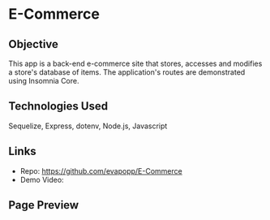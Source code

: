 # E-Commerce

## Objective
This app is a back-end e-commerce site that stores, accesses and modifies a store's database of items. The application's routes are demonstrated using Insomnia Core.

## Technologies Used
Sequelize, Express, dotenv, Node.js, Javascript

## Links
* Repo: https://github.com/evapopp/E-Commerce
* Demo Video: 

## Page Preview